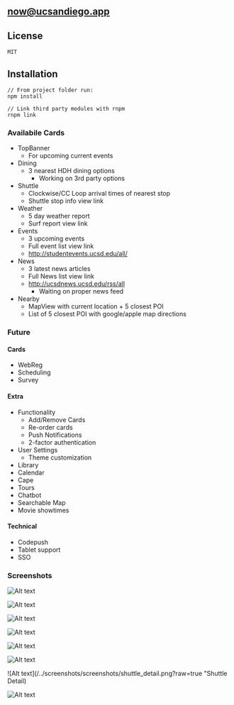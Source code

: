 ## now@ucsandiego.app

## License

	MIT

## Installation

	// From project folder run:
	npm install

	// Link third party modules with rnpm
	rnpm link

### Availabile Cards
* TopBanner
    * For upcoming current events
* Dining
    * 3 nearest HDH dining options
        * Working on 3rd party options
* Shuttle
    * Clockwise/CC Loop arrival times of nearest stop
    * Shuttle stop info view link
* Weather
    * 5 day weather report
    * Surf report view link
* Events
    * 3 upcoming events
    * Full event list view link
    * http://studentevents.ucsd.edu/all/
* News
    * 3 latest news articles
    * Full News list view link
    * http://ucsdnews.ucsd.edu/rss/all
        * Waiting on proper news feed 
* Nearby
    * MapView with current location + 5 closest POI
    * List of 5 closest POI with google/apple map directions

### Future
#### Cards
* WebReg
* Scheduling
* Survey

#### Extra
* Functionality
    * Add/Remove Cards
    * Re-order cards
    * Push Notifications
    * 2-factor authentication
* User Settings
    * Theme customization
* Library
* Calendar
* Cape
* Tours
* Chatbot
* Searchable Map
* Movie showtimes

#### Technical
* Codepush
* Tablet support
* SSO


### Screenshots
![Alt text](/../screenshots/screenshots/splash.png?raw=true "Splash Screen")

![Alt text](/../screenshots/screenshots/weather.png?raw=true "Weather")

![Alt text](/../screenshots/screenshots/events.png?raw=true "Events")

![Alt text](/../screenshots/screenshots/news.png?raw=true "News")

![Alt text](/../screenshots/screenshots/dining.png?raw=true "Dining")

![Alt text](/../screenshots/screenshots/nearby.png?raw=true "Nearby Places")

![Alt text](/../screenshots/screenshots/shuttle_detail.png?raw=true "Shuttle Detail)

![Alt text](/../screenshots/screenshots/all_events.png?raw=true "All Events")
